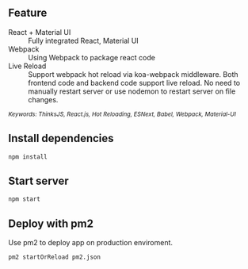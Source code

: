 
## Feature
<dl>
  <dt>React + Material UI</dt>
  <dd>Fully integrated React, Material UI</dd>

  <dt>Webpack</dt>
  <dd>Using Webpack to package react code</dd>

  <dt>Live Reload</dt>
  <dd>Support webpack hot reload via koa-webpack middleware. Both frontend code and backend code support live reload. No need to manually restart server or use nodemon to restart server on file changes.</dd>
</dl>

<sub><i>Keywords: ThinksJS, React.js, Hot Reloading, ESNext, Babel, Webpack, Material-UI</i></sub>

## Install dependencies

```
npm install
```

## Start server

```
npm start
```

## Deploy with pm2

Use pm2 to deploy app on production enviroment.

```
pm2 startOrReload pm2.json
```
